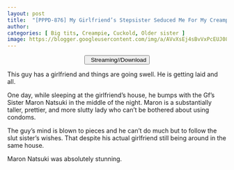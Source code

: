 ```yaml
---
layout: post
title:  "[PPPD-876] My Girlfriend’s Stepsister Seduced Me For My Creampie With Her Big Tits – Maron Natsuki"
author: 
categories: [ Big tits, Creampie, Cuckold, Older sister ]
image: https://blogger.googleusercontent.com/img/a/AVvXsEj4sBvVxPcEUJ08-9I4T9XylvYF_k-k-u7n3i_ZoeOr-vW7L7bFr3919e2TXjbbUBqD1WwxRFAzdrLMBrzlmykfGDV58CwUruB9E4RdENb7qo8QKWsaw6W7Hya3jeI4cAyaZpG2rmfPhCJUN3lU4IyWEGSJ4C0F_BWq6ic40J9QH9sxkbbJv9VDn5IC=s16000
---
```


<center>
<a href="/svr/pppd-876">
<button class="btn btn-outline-dark py-2 px-5 d-block w-100 show-comments"><i class="fa fa-external-link"></i> &nbsp; Streaming//Download</button>
</a>
</center>

This guy has a girlfriend and things are going swell. He is getting laid and all.

One day, while sleeping at the girlfriend’s house, he bumps with the Gf’s Sister Maron Natsuki in the middle of the night. Maron is a substantially taller, prettier, and more slutty lady who can’t be bothered about using condoms.

The guy’s mind is blown to pieces and he can’t do much but to follow the slut sister’s wishes. That despite his actual girlfriend still being around in the same house.

Maron Natsuki was absolutely stunning.
